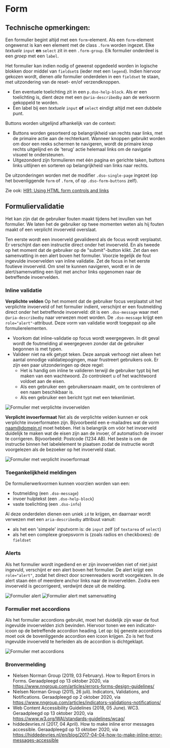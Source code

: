 # Form

## Technische opmerkingen:

Een formulier begint altijd met een `form`-element. Als een `form`-element ongewenst is kan een element met de class `.form` worden ingezet. Elke _textuele_ `input` **en** `select` zit in een `.form-group`. Elk formulier onderdeel is een _groep_ met een `label`.

Het formulier kan indien nodig of gewenst opgedeeld worden in logische blokken door middel van `fieldset`s (ieder met een `legend`). Indien hiervoor gekozen wordt, dienen _alle_ formulier onderdelen in een `fieldset` te staan, met uitzondering van de reset- en/of verzendknoppen.

- Een eventuele toelichting zit in een `p.dso-help-block`. Als er een toelichting is, dient deze met een `@aria-describedby` aan de werkvorm gekoppeld te worden.
- Een label bij een _textuele_ `input` **of** `select` eindigt altijd met een dubbele punt.

Buttons worden uitgelijnd afhankelijk van de context:

- Buttons worden gesorteerd op belangrijkheid van rechts naar links, met de primaire actie aan de rechterkant. Wanneer knoppen gebruikt worden om door een reeks schermen te navigeren, wordt de primaire knop rechts uitgelijnd en de 'terug' actie helemaal links om de navigatie visueel te ondersteunen.
- Uitgezonderd zijn formulieren met één pagina en gerichte taken, buttons links uitlijnen en sorteren op belangrijkheid van links naar rechts.

De uitzonderingen worden met de modifier `.dso-single-page` ingezet (op het bovenliggende `form` of `.form`, of op `.dso-form-buttons` zelf).

Zie ook: [H91: Using HTML form controls and links](https://www.w3.org/TR/WCAG20-TECHS/H91)

## Formuliervalidatie

Het kan zijn dat de gebruiker fouten maakt tijdens het invullen van het formulier. We laten het de gebruiker op twee momenten weten als hij fouten maakt of een verplicht invoerveld overslaat.

Ten eerste wordt een invoerveld gevalideerd als de focus wordt verplaatst. Er verschijnt dan een instructie direct onder het invoerveld. En als tweede op het moment dat de gebruiker op de "submit"-button klikt. Zet dan een samenvatting in een alert boven het formulier. Voorzie tegelijk de fout ingevulde invoervelden van inline validatie. Zet de focus in het eerste foutieve invoerveld. Om snel te kunnen navigeren, wordt er in de alert/samenvatting een lijst met anchor links opgenomen naar de betreffende invoervelden.

### Inline validatie

**Verplichte velden**
Op het moment dat de gebruiker focus verplaatst uit het verplichte invoerveld of het formulier indient, verschijnt er een foutmelding direct onder het betreffende invoerveld: dit is een `.dso-message` waar met `@aria-describedby` naar verwezen moet worden. De `.dso-message` krijgt een `role="alert"`-attribuut. Deze vorm van validatie wordt toegepast op alle formulierelementen.

- Voorkom dat inline-validatie op focus wordt weergegeven. In dit geval wordt de foutmelding al weergegeven zonder dat de gebruiker begonnen is met typen.
- Valideer niet na elk getypt teken. Deze aanpak verhoogt niet alleen het aantal onnodige validatiepogingen, maar frustreert gebruikers ook. Er zijn een paar uitzonderingen op deze regel:
  - Het is handig om inline te valideren terwijl de gebruiker typt bij het maken van een wachtwoord. Zo controleert u of het wachtwoord voldoet aan de eisen.
  - Als een gebruiker een gebruikersnaam maakt, om te controleren of een naam beschikbaar is.
  - Als een gebruiker een bericht typt met een tekenlimiet.

![Formulier met verplichte invoervelden](/docs/form/form-verplicht.jpg)

**Verplicht invoerformaat**
Net als de verplichte velden kunnen er ook verplichte invoerformaten zijn. Bijvoorbeeld een e-mailadres wat de vorm naam@domein.nl moet hebben. Het is belangrijk om vóór het invoerveld duidelijk te maken wat de eisen zijn aan de invoer, óf automatisch de invoer te corrigeren. Bijvoorbeeld: Postcode (1234 AB). Het beste is om de instructie binnen het labelelement te plaatsen zodat de instructie wordt voorgelezen als de bezoeker op het invoerveld staat.

![Formulier met verplicht invoerformaat](/docs/form/form-verplicht-formaat.jpg)

### Toegankelijkheid meldingen

De formulierwerkvormen kunnen voorzien worden van een:

- foutmelding (een `.dso-message`)
- invoer hulptekst (een `.dso-help-block`)
- vaste toelichting (een `.dso-info`)

Al deze onderdelen dienen een uniek `id` te krijgen, en daarnaar wordt verwezen met een `aria-describedby` attribuut vanuit:

- als het een 'simpele' inputvorm is: de `input` zelf (of `textarea` of `select`)
- als het een complexe groepsvorm is (zoals radios en checkboxes): de `fieldset`

### Alerts

Als het formulier wordt ingediend en er zijn invoervelden niet of niet juist ingevuld, verschijnt er een alert boven het formulier. De alert krijgt een `role="alert"`, zodat het direct door screenreaders wordt voorgelezen. In de alert staan één of meerdere anchor links naar de invoervelden. Zodra een invoerveld is gecorrigeerd, verdwijnt deze uit de melding.

![Formulier alert](/docs/form/form-alert.jpg)
![Formulier alert met samenvatting](/docs/form/form-alert-samenvatting.jpg)

### Formulier met accordions

Als het formulier accordions gebruikt, moet het duidelijk zijn waar de fout ingevulde invoervelden zich bevinden. Hiervoor tonen we een indicator-icoon op de betreffende accordion heading. Let op: bij geneste accordions moet ook de bovenliggende accordion een icoon krijgen. Zo is het fout ingevulde invoerveld te herleiden als de accordion is dichtgeklapt.

![Formulier met accordions](/docs/form/form-accordion.jpg)

### Bronvermelding

- Nielsen Norman Group (2019, 03 February). How to Report Errors in Forms. Geraadpleegd op 13 oktober 2020, via https://www.nngroup.com/articles/errors-forms-design-guidelines/
- Nielsen Norman Group (2015, 26 juli). Indicators, Validations, and Notifications. Geraadpleegd op 2 oktober 2020, via https://www.nngroup.com/articles/indicators-validations-notifications/
- Web Content Accessibility Guidelines (2018, 05 June). WC3. Geraadpleegd op 13 oktober 2020, via https://www.w3.org/WAI/standards-guidelines/wcag/
- hiddedevries.nl (2017, 04 April). How to make inline error messages accessible. Geraadpleegd op 13 oktober 2020, via https://hiddedevries.nl/en/blog/2017-04-04-how-to-make-inline-error-messages-accessible
